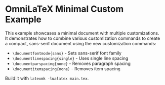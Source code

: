 # OmniLaTeX Minimal Custom Example

This example showcases a minimal document with multiple customizations. It demonstrates how to combine various customization commands to create a compact, sans-serif document using the new customization commands:

- `\documentfontmode{sans}` - Sets sans-serif font family
- `\documentlinespacing{single}` - Uses single line spacing
- `\documentparspacing{none}` - Removes paragraph spacing
- `\documentitemspacing{none}` - Removes item spacing

Build it with `latexmk -lualatex main.tex`.
